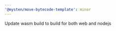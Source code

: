 ```yaml
---
'@mysten/move-bytecode-template': minor
---
```


Update wasm build to build for both web and nodejs
